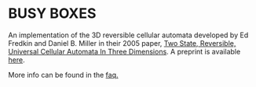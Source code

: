 BUSY BOXES
==========

An implementation of the 3D reversible cellular automata developed by Ed Fredkin and Daniel B. Miller in their 2005 paper,
<a href="http://dl.acm.org/citation.cfm?id=1062261.1062271">Two State, Reversible, Universal Cellular Automata In Three Dimensions</a>. 
A preprint is available <a href="http://arxiv.org/pdf/nlin/0501022">here</a>.

More info can be found in the <a href="faq.html">faq.</a>

